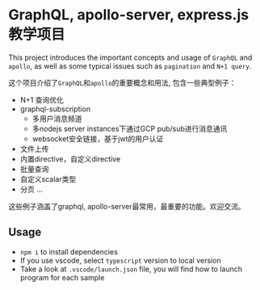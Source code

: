 # GraphQL, apollo-server, express.js 教学项目

This project introduces the important concepts and usage of `GraphQL` and `apollo`, as well as some typical issues such as `pagination` and `N+1 query`.

这个项目介绍了`GraphQL`和`apollo`的重要概念和用法, 包含一些典型例子：

- N+1 查询优化
- graphql-subscription
  - 多用户消息频道
  - 多nodejs server instances下通过GCP pub/sub进行消息通讯
  - websocket安全链接，基于jwt的用户认证
- 文件上传
- 内置directive，自定义directive
- 批量查询
- 自定义scalar类型
- 分页
...

这些例子涵盖了graphql, apollo-server最常用，最重要的功能。欢迎交流。

## Usage

- `npm i` to install dependencies
- If you use vscode, select `typescript` version to local version
- Take a look at `.vscode/launch.json` file, you will find how to launch program for each sample
